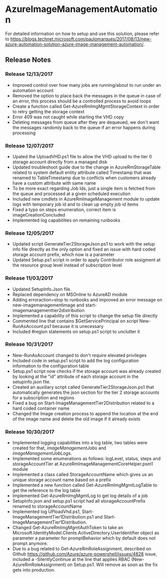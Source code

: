 # AzureImageManagementAutomation

For detailed information on how to setup and use this solution, please refer to https://blogs.technet.microsoft.com/paulomarques/2017/08/13/new-azure-automation-solution-azure-image-management-automation/.

## Release Notes

### Release 12/13/2017
* Improved control over how many jobs are running/about to run under an automation account
* Removed the option to place back the messages in the queue in case of an error, this process should be a controlled process to avoid loops
* Create a function called Get-AzureRmImgMgmtStorageContext in order to retry getting the storage context
* Error 409 was not caught while starting the VHD copy 
* Deleting messages from queue after they are dequeued, we don't want the messages randomly back to the queue if an error happens during processing  

### Release 12/07/2017
* Upated the UploadVHD.ps1 file to allow the VHD upload to the tier 0 storage account directly from a managed disk
* Updated troubleshoot guide due to the change in AzureRmStorageTable related to system default entity attribute called Timestamp that was renamed to TableTimestamp due to conflicts when customers already have a custom attribute with same name
* To be more exact regarding Job Ids, just a single item is fetched from the queue and processed at a given scheduled execution 
* Included new cmdlets in AzureRmImageManagement module to update logs with temporary job id and to clean up empty job id items
* Fixed a typo on steps enumeration, correct item is imageCreationConcluded
* Implemented log capabilities on remaining runbooks

### Release 12/05/2017
* Updated script GenerateTier2StorageJson.ps1 to work with the setup info file directly as the only option and fixed an issue with hard coded storage account prefix, which now is a parameter
* Updated Setup.ps1 script in order to apply Contributor role assigment at the resource group level instead of subscription level

### Release 11/03/2017
* Updated SetupInfo.Json file.
* Replaced dependency on MSOnline to AzureAD module 
* Adding erroraction=stop to runbooks and improved an error message on new-imagemanagementimage and start-imagemanagementtier2distribution
* Implemented a capability of this script to change the setup file directly
* Commented line that contains $GetServicePrincipal on script New-RunAsAccount.ps1 because it is unecessary
* Included #region statements on setup.ps1 script to unclutter it

### Release 10/31/2017
* New-RunAsAccount changed to don't require elevated privileges
* Included code in setup.ps1 script to add the log configuration information to the configuration table
* Setup.ps1 script now checks if the storage account was already created by looking at the "id" attribute of each storage account in the setupinfo.json file.
* Created an auxiliary script called GenerateTier2StorageJson.ps1 that automatically generates the json section for the tier 2 storage accounts for a subscription and regions
* Fixed a bug on Start-ImageManagementTier2Distribution related to a hard coded container  name
* Changed the Image creation process to append the location at the end of the image name and delete the old image if it already exists

### Release 10/30/2017
* Implemented logging capabilities into a log table, two tables were created for that, *imageManagementJobs* and *imageManagementJobLogs*.
* Implemented some enumerations as follows: logLevel, status, steps and storageAccountTier at AzureRmImageManagementCoreHelper.psm1 module
* Implemented a class called StorageAccountName which gives us an unique storage account name based on a prefix
* Implemented a new function called Get-AzureRmImgMgmtLogTable to get the reference to the log table
* Implemented Get-AzureRmImgMgmtLog to get log details of a job
* SetupInfo.json and setup.ps1 script had all storageAccountPrefix renamed to storageAccountName
* Implemented log UPloadVhd.ps1, Start-ImageManagementTier1Distribution.ps1 and Start-ImageManagementTier1Distribution.
* Changed Get-AzureRmImgMgmtAuthToken to take an Microsoft.IdentityModel.Clients.ActiveDirectory.UserIdentifier object as parameter a parameter for promptBehavior which by default does not prompt anymore.
* Due to a bug related to Get-AzureRmRoleAssignment, described on Github https://github.com/Azure/azure-powershell/issues/4828 issue, included a -SilentlyContinue at the line that applies RBAC (New-AzureRmRoleAssignment) on Setup.ps1. Will remove as soon as the fix gets into production.